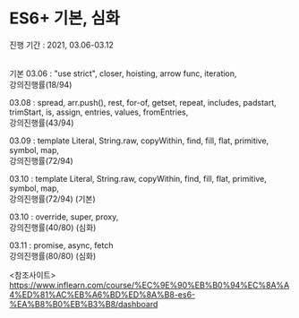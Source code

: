 # ES6+ 기본, 심화
진행 기간 : 2021, 03.06-03.12

<br/>기본
03.06 : "use strict", closer, hoisting, arrow func,  iteration, <br/> 강의진행률(18/94)

03.08 :  spread,  arr.push(), rest, for-of, getset, repeat, includes, padstart, trimStart, is, assign, entries, values, fromEntries,   <br/> 강의진행률(43/94)

03.09 : template Literal, String.raw, copyWithin, find, fill, flat, primitive, symbol, map,  <br/> 강의진행률(72/94)

03.10 : template Literal, String.raw, copyWithin, find, fill, flat, primitive, symbol, map,  <br/> 강의진행률(72/94) (기본)

03.10 :  override, super, proxy,  <br/> 강의진행률(40/80) (심화)

03.11 :  promise, async, fetch  <br/> 강의진행률(80/80) (심화)



<참조사이트> <br/>
https://www.inflearn.com/course/%EC%9E%90%EB%B0%94%EC%8A%A4%ED%81%AC%EB%A6%BD%ED%8A%B8-es6-%EA%B8%B0%EB%B3%B8/dashboard
